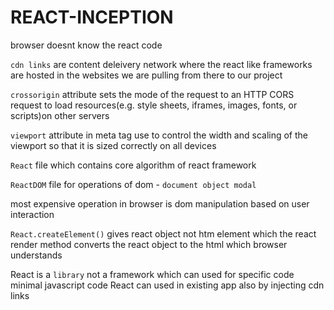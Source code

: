 # REACT-INCEPTION

browser doesnt know the react code

`cdn links` are content deleivery network where the react like frameworks are hosted in the websites we are pulling from there to our project

`crossorigin` attribute sets the mode of the request to an HTTP CORS request to load resources(e.g. style sheets, iframes, images, fonts, or scripts)on other servers

`viewport` attribute in meta tag use to control the width and scaling of the viewport so that it is sized correctly on all devices

`React` file which contains core algorithm of react framework

`ReactDOM` file for operations of dom - `document object modal`

most expensive operation in browser is dom manipulation based on user interaction

`React.createElement()` gives react object not htm element which the react render method converts the react object to the html which browser understands

React is a `library` not a framework which can used for specific code minimal javascript code
React can used in existing app also by injecting cdn links
